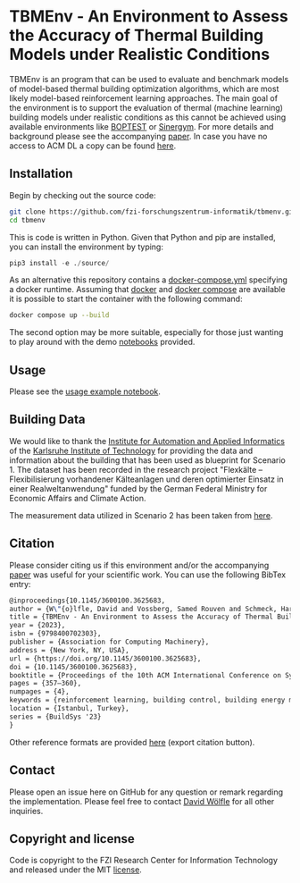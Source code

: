 # TBMEnv - An Environment to Assess the Accuracy of Thermal Building Models under Realistic Conditions

TBMEnv is an program that can be used to evaluate and benchmark models of model-based thermal building optimization algorithms, which are most likely model-based reinforcement learning approaches. The main goal of the environment is to support the evaluation of thermal (machine learning) building models under realistic conditions as this cannot be achieved using available environments like [BOPTEST](https://github.com/ibpsa/project1-boptest) or [Sinergym](https://github.com/ugr-sail/sinergym). For more details and background please see the accompanying [paper](https://dl.acm.org/doi/abs/10.1145/3600100.3625683). In case you have no access to ACM DL a copy can be found [here](./paper.pdf).



## Installation

Begin by checking out the source code:

```bash
git clone https://github.com/fzi-forschungszentrum-informatik/tbmenv.git
cd tbmenv
```

This is code is written in Python. Given that Python and pip are installed, you can install the environment by typing:

```python
pip3 install -e ./source/
```

As an alternative this repository contains a [docker-compose.yml](docker-compose.yml) specifying a docker runtime. Assuming that [docker](https://docs.docker.com/get-started/) and [docker compose](https://docs.docker.com/compose/gettingstarted/) are available it is possible to start the container with the following command:

```bash 
docker compose up --build
```

The second option may be more suitable, especially for those just wanting to play around with the demo [notebooks](./notebooks/) provided.



## Usage

Please see the [usage example notebook](./notebooks/usage_example.ipynb).



## Building Data

We would like to thank the [Institute for Automation and Applied Informatics](https://www.iai.kit.edu/english/index.php) of the [Karlsruhe Institute of Technology](https://www.kit.edu/english/index.php) for providing the data and information about the building that has been used as blueprint for Scenario 1. The dataset has been recorded in the research project "Flexkälte – Flexibilisierung vorhandener Kälteanlagen und deren optimierter Einsatz in einer Realweltanwendung" funded by the German Federal
Ministry for Economic Affairs and Climate Action.

The measurement data utilized in Scenario 2 has been taken from [here](https://github.com/fzi-forschungszentrum-informatik/tropical_precooling_environment).



## Citation

Please consider citing us if this environment and/or the accompanying [paper](https://dl.acm.org/doi/abs/10.1145/3600100.3625683) was useful for your scientific work. You can use the following BibTex entry:

```latex
@inproceedings{10.1145/3600100.3625683,
author = {W\"{o}lfle, David and Vossberg, Samed Rouven and Schmeck, Hartmut},
title = {TBMEnv - An Environment to Assess the Accuracy of Thermal Building Models under Realistic Conditions},
year = {2023},
isbn = {9798400702303},
publisher = {Association for Computing Machinery},
address = {New York, NY, USA},
url = {https://doi.org/10.1145/3600100.3625683},
doi = {10.1145/3600100.3625683},
booktitle = {Proceedings of the 10th ACM International Conference on Systems for Energy-Efficient Buildings, Cities, and Transportation},
pages = {357–360},
numpages = {4},
keywords = {reinforcement learning, building control, building energy management, evaluation, benchmark, environment, smart building},
location = {Istanbul, Turkey},
series = {BuildSys '23}
}
```

Other reference formats are provided [here](https://dl.acm.org/doi/abs/10.1145/3600100.3625683) (export citation button).



## Contact

Please open an issue here on GitHub for any question or remark regarding the implementation. Please feel free to contact [David Wölfle](https://www.fzi.de/team/david-woelfle/) for all other inquiries.



## Copyright and license

Code is copyright to the FZI Research Center for Information Technology and released under the MIT [license](./LICENSE).
